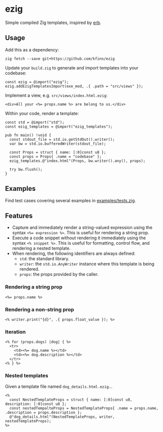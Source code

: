 # ezig

Simple compiled Zig templates, inspired by [erb](https://github.com/ruby/erb).

## Usage

Add this as a dependency:

```
zig fetch --save git+https://github.com/kfinn/ezig
```

Update your `build.zig` to generate and import templates into your codebase:

```
const ezig = @import("ezig");
ezig.addEzigTemplatesImport(exe_mod, .{ .path = "src/views" });
```

Implement a view, e.g. `src/views/index.html.ezig`:

```
<div>All your <%= props.name %> are belong to us.</div>
```

Within your code, render a template:

```
const std = @import("std");
const ezig_templates = @import("ezig_templates");

pub fn main() !void {
  const stdout_file = std.io.getStdOut().writer();
  var bw = std.io.bufferedWriter(stdout_file);

  const Props = struct { name: [:0]const u8 };
  const props = Props{ .name = "codebase" };
  ezig_templates.@"index.html"(Props, bw.writer().any(), props);

  try bw.flush();
}
```

## Examples

Find test cases covering several examples in [examples/tests.zig](./examples/tests.zig).

## Features

- Capture and immediately render a string-valued expression using the syntax `<%= expression %>`. This is useful for rendering a string prop.
- Execute a code snippet without rendering it immediately using the syntax `<% snippet %>`. This is useful for formatting, control flow, and rendering a nested template.
- When rendering, the following identifiers are always defined:
  - `std`: the standard library.
  - `writer`: the `std.io.AnyWriter` instance where this template is being rendered.
  - `props`: the props provided by the caller.

### Rendering a string prop

`<%= props.name %>`

### Rendering a non-string prop

`<% writer.print("{d}", .{ props.float_value }); %>`

### Iteration

```
<% for (props.dogs) |dog| { %>
  <tr>
    <td><%= dog.name %></td>
    <td><%= dog.description %></td>
  </tr>
<% } %>
```

### Nested templates

Given a template file named `dog_details.html.ezig`...

```
<%
  const NestedTemplateProps = struct { name: [:0]const u8, description: [:0]const u8 };
  const nestedTempalteProps = NestedTemplateProps{ .name = props.name, .description = props.description };
  @"dog_details.html"(NestedTemplateProps, writer, nestedTemplateProps);
%>
```
